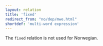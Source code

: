```yaml
---
layout: relation
title: 'fixed'
redirect_from: "no/dep/mwe.html"
shortdef: 'multi-word expression'
---
```


The `fixed` relation is not used for Norwegian.
<!-- Interlanguage links updated Út zář 29 20:43:18 CEST 2020 -->
